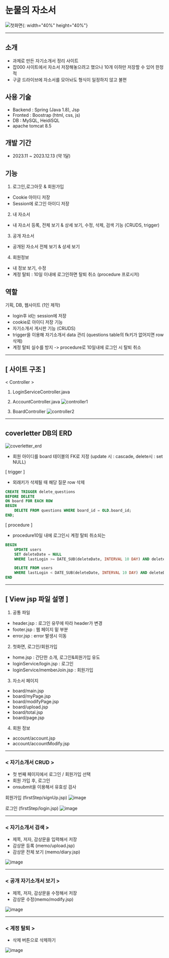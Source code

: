 # 눈물의 자소서
![첫화면](https://github.com/EunSung98/coverlettershelf/assets/77737044/2b582025-3090-4f8a-aca8-e2abf1539fa1){: width="40%" height="40%"}

---
## 소개
- 과제로 만든 자기소개서 정리 사이트
- 잡000 사이트에서 자소서 저장해놓으려고 했으나 10개 이하만 저장할 수 있어 한정적
- 구글 드라이브에 자소서를 모아놔도 형식이 일정하지 않고 불편

## 사용 기술
- Backend : Spring (Java 1.8), Jsp
- Fronted : Boostrap (html, css, js)
- DB : MySQL, HeidiSQL
- apache tomcat 8.5

## 개발 기간 
- 2023.11 ~ 2023.12.13 (약 1달)

## 기능
1) 로그인,로그아웃 & 회원가입
- Cookie 아이디 저장
- Session에 로그인 아이디 저장
2) 내 자소서
- 내 자소서 등록, 전체 보기 & 상세 보기, 수정, 삭제, 검색 기능 (CRUDS, trigger) 
3) 공개 자소서
- 공개된 자소서 전체 보기 & 상세 보기
4) 회원정보
- 내 정보 보기, 수정
- 계정 탈퇴 : 10일 이내에 로그인하면 탈퇴 취소 (procedure 프로시저)

## 역할
기획, DB, 웹사이트 (1인 제작)
- login후 id는 session에 저장
- cookie로 아이디 저장 기능
- 자기소개서 게시판 기능 (CRUDS)
- trigger을 이용해 자기소개서 data 관리 (questions table의 fk키가 없어지면 row 삭제)
- 계정 탈퇴 실수를 방지 -> procedure로 10일내에 로그인 시 탈퇴 취소 
---
## [ 사이트 구조 ]
< Controller >
1. LoginServiceController.java
2. AccountController.java
![controller1](https://github.com/EunSung98/coverlettershelf/assets/77737044/dfc61556-3091-4368-a98e-b2e75e3b4317)

3. BoardController
![controller2](https://github.com/EunSung98/coverlettershelf/assets/77737044/60441e87-06bd-417f-8fe1-07376b205c7e)
---
## coverletter DB의 ERD
![coverletter_erd](https://github.com/EunSung98/coverlettershelf/assets/77737044/7d724936-f1ac-4833-b423-ae5ce2e178a3)

- 회원 아이디를 board 테이블의 FK로 지정 (update 시 : cascade, delete시 : set NULL)

[ trigger ]
- 외래키가 삭제될 때 해당 질문 row 삭제
```sql
CREATE TRIGGER delete_questions
BEFORE DELETE
ON board FOR EACH ROW
BEGIN
    DELETE FROM questions WHERE board_id = OLD.board_id;
END;
```

[ procedure ]
- procedure10일 내에 로그인시 계정 탈퇴 취소되는
```sql
BEGIN
    UPDATE users
    SET deleteDate = NULL
    WHERE lastLogin >= DATE_SUB(deleteDate, INTERVAL 10 DAY) AND deleteDate IS NOT NULL;

    DELETE FROM users
    WHERE lastLogin < DATE_SUB(deleteDate, INTERVAL 10 DAY) AND deleteDate IS NOT NULL;
END
```
---
## [ View jsp 파일 설명 ]

1. 공통 파일
- header.jsp : 로그인 유무에 따라 header가 변경
- footer.jsp : 웹 페이지 밑 부분
- error.jsp : error 발생시 이동
2. 첫화면, 로그인/회원가입 
- home.jsp : 간단한 소개, 로그인&회원가입 유도
- loginService/login.jsp : 로그인
- loginService/memberJoin.jsp : 회원가입
3. 자소서 페이지
- board/main.jsp
- board/myPage.jsp
- board/modifyPage.jsp
- board/upload.jsp
- board/total.jsp
- board/page.jsp
4. 회원 정보 
- account/account.jsp
- account/accountModify.jsp
---
### < 자기소개서 CRUD >
- 첫 번째 페이지에서 로그인 / 회원가입 선택
- 회원 가입 후, 로그인
- onsubmit을 이용해서 유효성 검사

회원가입 (firstStep/signUp.jsp)
![image](https://github.com/EunSung98/readMemo/assets/77737044/d3bbcfb4-fe73-45b7-8656-9b792c88b7f5)

로그인
(firstStep/login.jsp)
![image](https://github.com/EunSung98/readMemo/assets/77737044/58ac383b-b003-4423-94ec-b34762e10d78)


---
### < 자기소개서 검색 >
- 제목, 저자, 감상문을 입력해서 저장
- 감상문 등록 (memo/upload.jsp)
- 감상문 전체 보기 (memo/diary.jsp)

![image](https://github.com/EunSung98/readMemo/assets/77737044/3233edc3-8cf4-4060-88fc-44fc1ba931f4)

---
### < 공개 자기소개서 보기 >

- 제목, 저자, 감상문을 수정해서 저장
- 감상문 수정(memo/modify.jsp)

![image](https://github.com/EunSung98/readMemo/assets/77737044/de6498a7-ae43-413e-b832-a823fc18d237)


---
### < 계정 탈퇴 >

- 삭제 버튼으로 삭제하기

![image](https://github.com/EunSung98/readMemo/assets/77737044/9d561d6a-33fb-4a8e-a30a-5f435a7ca62b)




